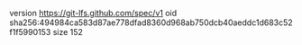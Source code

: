 version https://git-lfs.github.com/spec/v1
oid sha256:494984ca583d87ae778dfad8360d968ab750dcb40aeddc1d683c52f1f5990153
size 152
